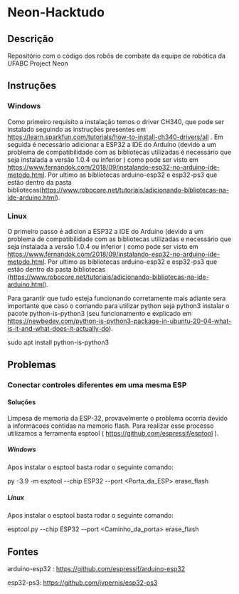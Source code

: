 # Neon-Hacktudo

## Descrição

Repositório com o código dos robôs de combate da equipe de robótica da UFABC Project Neon

## Instruções
### Windows
Como primeiro requisito a instalação temos o driver CH340, que pode ser instalado seguindo as instruções presentes em https://learn.sparkfun.com/tutorials/how-to-install-ch340-drivers/all . Em seguida é necessário adicionar a ESP32 a IDE do Arduíno (devido a um problema de compatibilidade com as bibliotecas utilizadas é necessário que seja instalada a versão 1.0.4 ou inferior ) como pode ser visto em https://www.fernandok.com/2018/09/instalando-esp32-no-arduino-ide-metodo.html. Por ultimo as bibliotecas arduino-esp32 e esp32-ps3 que estão dentro da pasta bibliotecas(https://www.robocore.net/tutoriais/adicionando-bibliotecas-na-ide-arduino.html).
### Linux

O primeiro passo é adicion a ESP32 a IDE do Arduíno (devido a um problema de compatibilidade com as bibliotecas utilizadas e necessário que seja instalada a versão 1.0.4 ou inferior ) como pode ser visto em https://www.fernandok.com/2018/09/instalando-esp32-no-arduino-ide-metodo.html. Por ultimo as bibliotecas arduino-esp32 e esp32-ps3 que estão dentro da pasta bibliotecas (https://www.robocore.net/tutoriais/adicionando-bibliotecas-na-ide-arduino.html). 

Para garantir que tudo esteja funcionando corretamente mais adiante sera importante que caso o comando para utilizar python seja python3 instalar o pacote python-is-python3 (seu funcionamento e explicado em https://newbedev.com/python-is-python3-package-in-ubuntu-20-04-what-is-it-and-what-does-it-actually-do).

sudo apt install python-is-python3

## Problemas

### Conectar controles diferentes em uma mesma ESP

#### Soluções
 Limpesa de memoria da ESP-32, provavelmente o problema ocorria devido a informacoes contidas na memorio flash. Para realizar esse processo utilizamos a ferramenta esptool ( https://github.com/espressif/esptool ).

##### Windows
Apos instalar o esptool basta rodar o seguinte comando:

py -3.9 -m esptool --chip ESP32 --port <Porta_da_ESP> erase_flash	

##### Linux 
Apos instalar o esptool basta rodar o seguinte comando:

esptool.py --chip ESP32 --port <Caminho_da_porta> erase_flash 

## Fontes

arduino-esp32 : https://github.com/espressif/arduino-esp32

esp32-ps3: https://github.com/jvpernis/esp32-ps3

